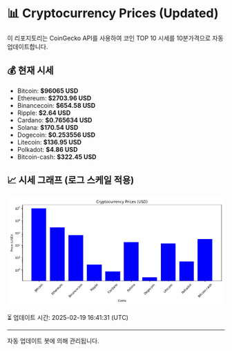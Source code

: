 
# 📊 Cryptocurrency Prices (Updated)

이 리포지토리는 CoinGecko API를 사용하여 코인 TOP 10 시세를 10분가격으로 자동 업데이트합니다.

## 💰 현재 시세
- Bitcoin: **$96065 USD**
- Ethereum: **$2703.96 USD**
- Binancecoin: **$654.58 USD**
- Ripple: **$2.64 USD**
- Cardano: **$0.765634 USD**
- Solana: **$170.54 USD**
- Dogecoin: **$0.253556 USD**
- Litecoin: **$136.95 USD**
- Polkadot: **$4.86 USD**
- Bitcoin-cash: **$322.45 USD**

## 📈 시세 그래프 (로그 스케일 적용)
![Crypto Prices](crypto_prices.png)

⏳ 업데이트 시간: 2025-02-19 16:41:31 (UTC)

---
자동 업데이트 봇에 의해 관리됩니다.
